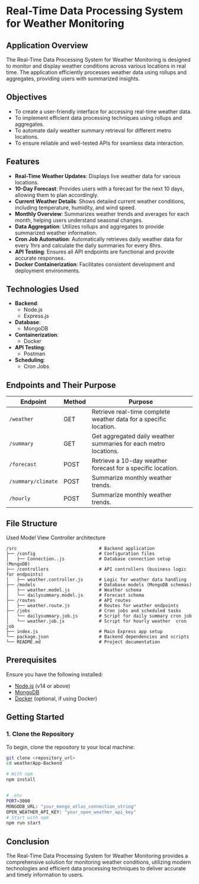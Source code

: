 # Real-Time Data Processing System for Weather Monitoring

## Application Overview
The Real-Time Data Processing System for Weather Monitoring is designed to monitor and display weather conditions across various locations in real time. The application efficiently processes weather data using rollups and aggregates, providing users with summarized insights.

## Objectives
- To create a user-friendly interface for accessing real-time weather data.
- To implement efficient data processing techniques using rollups and aggregates.
- To automate daily weather summary retrieval for different metro locations.
- To ensure reliable and well-tested APIs for seamless data interaction.

## Features
- **Real-Time Weather Updates**: Displays live weather data for various locations.
- **10-Day Forecast**: Provides users with a forecast for the next 10 days, allowing them to plan accordingly.
- **Current Weather Details**: Shows detailed current weather conditions, including temperature, humidity, and wind speed.
- **Monthly Overview**: Summarizes weather trends and averages for each month, helping users understand seasonal changes.
- **Data Aggregation**: Utilizes rollups and aggregates to provide summarized weather information.
- **Cron Job Automation**: Automatically retrieves daily weather data for every 1hrs and calculate the daily summaries for every 8hrs.
- **API Testing**: Ensures all API endpoints are functional and provide accurate responses.
- **Docker Containerization**: Facilitates consistent development and deployment environments.

## Technologies Used
- **Backend**: 
  - Node.js
  - Express.js
- **Database**: 
  - MongoDB
- **Containerization**: 
  - Docker
- **API Testing**: 
  - Postman
- **Scheduling**: 
  - Cron Jobs

## Endpoints and Their Purpose
| Endpoint               | Method   | Purpose                                            |
|-----------------------|----------|----------------------------------------------------|
| `/weather`        | GET      | Retrieve real-time complete weather data for a specific location. |
| `/summary`        | GET      | Get aggregated daily weather summaries for each metro locations. |
| `/forecast`       | POST     | Retrieve a 10-day weather forecast for a specific location. |
| `/summary/climate` | POST      | Summarize monthly weather trends. |
| `/hourly`         | POST      | Summarize monthly weather trends. |

## File Structure
Used Model View Controller architecture
```
/src                               # Backend application
├── /config                        # Configuration files
│   ├── Connection..js             # Database connection setup (MongoDB)
├── /controllers                   # API controllers (business logic for endpoints)
│   ├── weather.controller.js      # Logic for weather data handling
├── /models                        # Database models (MongoDB schemas)
│   ├── weather.model.js           # Weather schema
│   └── dailysummary.model.js      # Forecast schema
├── /routes                        # API routes
│   ├── weather.route.js           # Routes for weather endpoints
├── /jobs                          # Cron jobs and scheduled tasks
│   └── dailysummary.job.js        # Script for daily summary cron job
│   └── weather.job.js             # Script for hourly weather  cron job
├── index.js                       # Main Express app setup
└── package.json                   # Backend dependencies and scripts
└── README.md                      # Project documentation
```
## Prerequisites
Ensure you have the following installed:
- [Node.js](https://nodejs.org/) (v14 or above)
- [MongoDB](https://www.mongodb.com/)
- [Docker](https://www.docker.com/) (optional, if using Docker)

## Getting Started

### 1. Clone the Repository
To begin, clone the repository to your local machine:
```bash
git clone <repository_url>
cd weatherApp-Backend

# With npm
npm install


# .env
PORT=3000
MONGODB_URL: "your_mongo_atlas_connection_string"
OPEN_WEATHER_API_KEY: "your_open_weather_api_key"
# Start with npm
npm run start
```
## Conclusion
The Real-Time Data Processing System for Weather Monitoring provides a comprehensive solution for monitoring weather conditions, utilizing modern technologies and efficient data processing techniques to deliver accurate and timely information to users.
